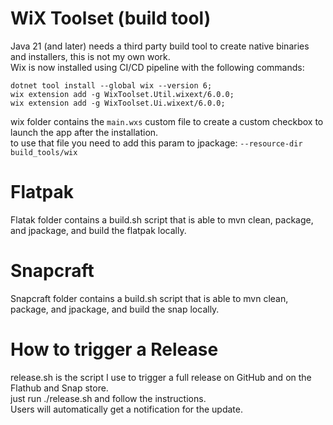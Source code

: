 # WiX Toolset (build tool)

Java 21 (and later) needs a third party build tool to create native binaries and installers, this is not my own work.  
Wix is now installed using CI/CD pipeline with the following commands:

```
dotnet tool install --global wix --version 6;
wix extension add -g WixToolset.Util.wixext/6.0.0;
wix extension add -g WixToolset.Ui.wixext/6.0.0;
```

wix folder contains the `main.wxs` custom file to create a custom checkbox to launch the app after the installation.  
to use that file you need to add this param to jpackage: `--resource-dir build_tools/wix`

# Flatpak

Flatak folder contains a build.sh script that is able to mvn clean, package, and jpackage, and build the flatpak
locally.

# Snapcraft

Snapcraft folder contains a build.sh script that is able to mvn clean, package, and jpackage, and build the snap
locally.

# How to trigger a Release

release.sh is the script I use to trigger a full release on GitHub and on the Flathub and Snap store.  
just run ./release.sh and follow the instructions.  
Users will automatically get a notification for the update.